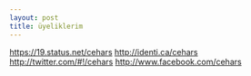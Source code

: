 ```yaml
---
layout: post
title: üyeliklerim
---
```


<a href="https://19.status.net/cehars">https://19.status.net/cehars</a>
<a href="http://identi.ca/cehars#!/cehars">http://identi.ca/cehars</a>
<a href="http://twitter.com/#!/cehars">http://twitter.com/#!/cehars</a>
<a href="http://www.facebook.com/cehars">http://www.facebook.com/cehars</a>
